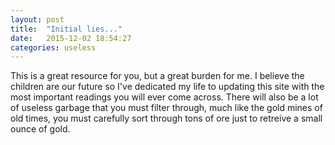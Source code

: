 ```yaml
---
layout: post
title:  "Initial lies..."
date:   2015-12-02 18:54:27
categories: useless
---
```

This is a great resource for you, but a great burden for me. I believe the children are our future so I've dedicated my life to updating this site with the most important readings you will ever come across. There will also be a lot of useless garbage that you must filter through, much like the gold mines of old times, you must carefully sort through tons of ore just to retreive a small ounce of gold.
